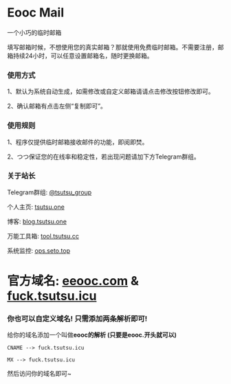 Eooc Mail
==============
一个小巧的临时邮箱

填写邮箱时候，不想使用您的真实邮箱？那就使用免费临时邮箱。不需要注册，邮箱持续24小时，可以任意设置邮箱名，随时更换邮箱。

### 使用方式
1、默认为系统自动生成，如需修改或自定义邮箱请请点击修改按钮修改即可。

2、确认邮箱有点击左侧“复制即可”。

### 使用规则
1、程序仅提供临时邮箱接收邮件的功能，即阅即焚。

2、つつ保证您的在线率和稳定性，若出现问题请加下方Telegram群组。

### 关于站长
Telegram群组: [@tsutsu_group](https://t.me/tsutsu_group)

个人主页: [tsutsu.one](https://tsutsu.one)

博客: [blog.tsutsu.one](https://blog.tsutsu.one)

万能工具箱: [tool.tsutsu.cc](https://tool.tsutsu.cc)

系统监控: [ops.seto.top](https://ops.seto.top)

# 官方域名: [eeooc.com](https://eeooc.com) & [fuck.tsutsu.icu](https://fuck.tsutsu.icu)
### 你也可以自定义域名! 只需添加两条解析即可!

给你的域名添加一个叫做**eooc的解析 (只要是eooc.开头就可以)**
```
CNAME --> fuck.tsutsu.icu

MX --> fuck.tsutsu.icu
```
然后访问你的域名即可~
